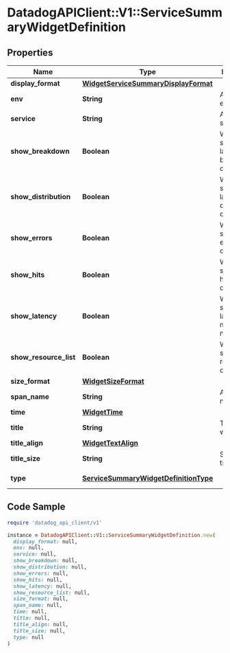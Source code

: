 # DatadogAPIClient::V1::ServiceSummaryWidgetDefinition

## Properties

| Name | Type | Description | Notes |
| ---- | ---- | ----------- | ----- |
| **display_format** | [**WidgetServiceSummaryDisplayFormat**](WidgetServiceSummaryDisplayFormat.md) |  | [optional] |
| **env** | **String** | APM environment. |  |
| **service** | **String** | APM service. |  |
| **show_breakdown** | **Boolean** | Whether to show the latency breakdown or not. | [optional] |
| **show_distribution** | **Boolean** | Whether to show the latency distribution or not. | [optional] |
| **show_errors** | **Boolean** | Whether to show the error metrics or not. | [optional] |
| **show_hits** | **Boolean** | Whether to show the hits metrics or not. | [optional] |
| **show_latency** | **Boolean** | Whether to show the latency metrics or not. | [optional] |
| **show_resource_list** | **Boolean** | Whether to show the resource list or not. | [optional] |
| **size_format** | [**WidgetSizeFormat**](WidgetSizeFormat.md) |  | [optional] |
| **span_name** | **String** | APM span name. |  |
| **time** | [**WidgetTime**](WidgetTime.md) |  | [optional] |
| **title** | **String** | Title of the widget. | [optional] |
| **title_align** | [**WidgetTextAlign**](WidgetTextAlign.md) |  | [optional] |
| **title_size** | **String** | Size of the title. | [optional] |
| **type** | [**ServiceSummaryWidgetDefinitionType**](ServiceSummaryWidgetDefinitionType.md) |  | [default to &#39;trace_service&#39;] |

## Code Sample

```ruby
require 'datadog_api_client/v1'

instance = DatadogAPIClient::V1::ServiceSummaryWidgetDefinition.new(
  display_format: null,
  env: null,
  service: null,
  show_breakdown: null,
  show_distribution: null,
  show_errors: null,
  show_hits: null,
  show_latency: null,
  show_resource_list: null,
  size_format: null,
  span_name: null,
  time: null,
  title: null,
  title_align: null,
  title_size: null,
  type: null
)
```

